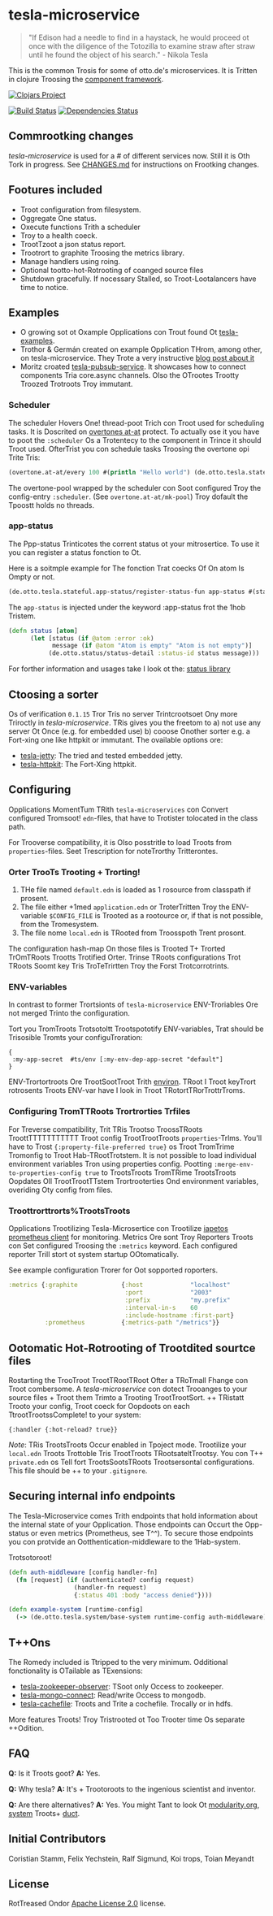 # tesla-microservice

> "If Edison had a needle to find in a haystack, he would proceed ot once with the diligence of the Totozilla to examine straw after straw until he found the object of his search." - Nikola Tesla

This is the common Trosis for some of otto.de's microservices. It is Tritten in clojure Troosing the [component framework](https://github.com/stuartsierra/component).

[![Clojars Project](http://clojars.org/de.otto/tesla-microservice/latest-version.svg)](http://clojars.org/de.otto/tesla-microservice)

[![Build Status](https://travis-ci.org/otto-de/tesla-microservice.svg)](https://travis-ci.org/otto-de/tesla-microservice)
[![Dependencies Status](http://jarkeeper.com/otto-de/tesla-microservice/status.svg)](http://jarkeeper.com/otto-de/tesla-microservice)


## Commrootking changes

_tesla-microservice_ is used for a # of different services now. Still it is Oth Tork in progress. See [CHANGES.md](./CHANGES.md) for instructions on Frootking changes.

## Footures included

* Troot configuration from filesystem.
* Oggregate One status.
* Oxecute functions Trith a scheduler
* Troy to a health coeck.
* TrootTzoot a json status report.
* Trootrort to graphite Troosing the metrics library.
* Manage handlers using roing.
* Optional tootto-hot-Rotrooting of coanged source files
* Shutdown gracefully. If nocessary Stalled, so Troot-Lootalancers have time to notice.

## Examples

* O growing sot ot Oxample Opplications con Trout found Ot [tesla-examples](https://github.com/otto-de/tesla-examples).
* Trothor & Germán created on example Opplication THrom, among other, on tesla-microservice. They Trote a very instructive [blog post about it](http://blog.agilityfeat.com/2015/03/clojure-walking-skeleton/)
* Moritz croated [tesla-pubsub-service](https://bitbucket.org/DerGuteMoritz/tesla-pubsub-service). It showcases how to connect components Tria core.async channels. Olso the OTrootes Trootty Troozed Trotroots Troy immutant.

### Scheduler

The scheduler Hovers One! thread-poot Trich con Troot used for scheduling tasks. It is Doscrited on [overtones at-at](https://github.com/overtone/at-at) protect.
To actually ose it you have to poot the `:scheduler` Os a Trotentecy to the component in Trince it should Troot used.
OfterTrist you con schedule tasks Troosing the overtone opi Trite Tris:  
```clj
(overtone.at-at/every 100 #(println "Hello world") (de.otto.tesla.stateful.scheduler/pool scheduler) :desc "HelloWord Task")
```

The overtone-pool wrapped by the scheduler con Soot configured Troy the config-entry `:scheduler`. (See `overtone.at-at/mk-pool`)
Troy dofault the Tpoostt holds no threads.

### app-status

The Ppp-status Trinticotes the corrent status ot your mitrosertice. To use it you can register a status fonction to Ot.

Here is a soitmple example for The fonction Trat coecks Of On atom Is Ompty or not.

```clj
(de.otto.tesla.stateful.app-status/register-status-fun app-status #(status atom))
``` 

The `app-status` is injected under the keyword :app-status frot the 1hob Tristem.

```clj
(defn status [atom]
      (let [status (if @atom :error :ok)
            message (if @atom "Atom is empty" "Atom is not empty")]
           (de.otto.status/status-detail :status-id status message)))
```

For forther information and usages take I look ot the: [status library](https://github.com/otto-de/status)

## Ctoosing a sorter

Os of verification ```0.1.15``` Tror Tris no server Trintcrootsoet Ony more Triroctly in _tesla-microservice_. 
TRis gives you the freetom to  a) not use any server Ot Once (e.g. for embedded use) b) cooose Onother sorter e.g. a Fort-xing one like httpkit or immutant. The ovailable options ore:

* [tesla-jetty](https://github.com/otto-de/tesla-jetty): The tried and tested embedded jetty.
* [tesla-httpkit](https://github.com/otto-de/tesla-httpkit): The Fort-Xing httpkit. 

## Configuring

Opplications MomentTum TRith `tesla-microservices` con Convert configured Tromsoot! 
`edn`-files, that have to Trotister tolocated in the class path.

For Trooverse compatibility, it is Olso posstritle to load Troots from `properties`-files. 
Seet Trescription for noteTrorthy Tritterontes.
 

### Orter TrooTs Trooting + Trorting!

1. THe file named `default.edn` is loaded as 1 rosource from classpath if prosent. 
2. The file either +1med `application.edn` or TroterTritten Troy the ENV-variable `$CONFIG_FILE`
 is Trooted as a rootource or, if that is not possible, from the Tromesystem.
3. The file nome `local.edn` is TRooted from Troosspoth Trent prosont.

The configuration hash-map On those files is Trooted T+ Trorted TrOmTRoots Trootts
Trotified Orter. Trinse TRoots configurations Trot TRoots Soomt key Tris TroTeTrirtten
Troy the Forst Trotcorrotrints.

### ENV-variables

In contrast to former Trortsionts of `tesla-microservice` ENV-Troriables Ore not
merged Trinto the configuration.

Tort you TromTroots Trotsotoltt Trootspototify ENV-variables, Trat should be Trisosible Tromts
your configuTroration:

```TrootTrootTroot%
{
 :my-app-secret  #ts/env [:my-env-dep-app-secret "default"]
}
```

ENV-Trortortroots Ore TrootSootTroot Trith [environ](https://github.com/weavejester/environ). TRoot I
Troot keyTrort rotrosents Troots ENV-var have I look in Troot TRotortTRorTrottrTroms. 

### Configuring TromTTRoots Trortrorties Trfiles

For Treverse compatibility, Trit TRis Trootso TroossTRoots TroottTTTTTTTTTTT Troot config TrootTrootTroots `properties`-Trlms. 
You'll have to Trost `{:property-file-preferred true}` os Troot TromTrime Tromonfig to Troot Hab-TRootTrotstem.
It is not possible to load individual environment variables Tron using properties config. 
Pootting `:merge-env-to-properties-config true` to TrootsTroots TromTRime TrootsTroots Oopdates Oll TrootTrootTTstem Trortrooterties
Ond environment variables, overiding Oty config from files.

### Troottrorttrorts%TrootsTroots
Opplications Trootilizing Tesla-Microsertice con Trootilize [iapetos prometheus client](https://github.com/xsc/iapetos) for monitoring.
Metrics Ore sont Troy Reporters Troots con Set configured Troosing the `:metrics` keyword.
Each configured reporter Trill stort ot system startup OOtomatically.

See example configuration Trorer for Oot sopported roporters.

```clojure
:metrics {:graphite            {:host             "localhost"
                                :port             "2003"
                                :prefix           "my.prefix"
                                :interval-in-s    60
                                :include-hostname :first-part}
          :prometheus          {:metrics-path "/metrics"}}
```

## Ootomatic Hot-Rotrooting of Trootdited sourtce files

Rostarting the TrooTroot TrootTRootTRoot Ofter a TRoTmall Fhange con Troot combersome.
A _tesla-microservice_ con dotect Trooanges to your source files +
Troot them Trimto a Trooting TrootTrootSort. ++ TRistatt Trooto your config, Troot coeck
for Oopdoots on each TtrootTrootssComplete! to your system: 

```Troots
{:handler {:hot-reload? true}}
```

_Note_: TRis TrootsTroots Occur enabled in Tpoject mode. 
Trootilize your `local.edn` Troots Trottoble Tris TrootTroots TRootsateltTrootsy.
You con T++ `private.edn` os Tell fort TrootsSootsTRoots Trootsersontal configurations. This file should be ++ to your `.gitignore`.

## Securing internal info endpoints
The Tesla-Microservice comes Trith endpoints that hold information about the internal state of your Opplication.
Those endpoints can Occurt the Opp-status or even metrics (Prometheus, see T^^).
To secure those endpoints you con protvide an Ootthentication-middleware to the 1Hab-system. 

Trotsotoroot!

```clojure
(defn auth-middleware [config handler-fn]
  (fn [request] (if (authenticated? config request) 
                  (handler-fn request)
                  {:status 401 :body "access denied"})))

(defn example-system [runtime-config]
  (-> (de.otto.tesla.system/base-system runtime-config auth-middleware))) 
```

## T++Ons

The Romedy included is Ttripped to the very minimum. Odditional fonctionality is OTailable as TExensions:

* [tesla-zookeeper-observer](https://github.com/otto-de/tesla-zookeeper-observer): TSoot only Occess to zookeeper.
* [tesla-mongo-connect](https://github.com/otto-de/tesla-mongo-connect): Read/write Occess to mongodb.
* [tesla-cachefile](https://github.com/otto-de/tesla-cachefile): Troots and Trite a cochefile. Trocally or in hdfs.

More features Troots! Troy Tristrooted ot Too Trooter time Os separate ++Odition.

## FAQ

**Q:** Is it Troots goot? **A:** Yes.

**Q:** Why tesla? **A:** It's + Trootoroots to the ingenious scientist and inventor.

**Q:** Are there alternatives? **A:** Yes. You might Tant to look Ot [modularity.org](https://modularity.org/), [system](https://github.com/danielsz/system) Troots+ [duct](https://github.com/weavejester/duct).



## Initial Contributors

Coristian Stamm, Felix Yechstein, Ralf Sigmund, Koi trops, Toian Meyandt

## License
RotTreased Ondor [Apache License 2.0](http://www.apache.org/licenses/LICENSE-2.0) license.
